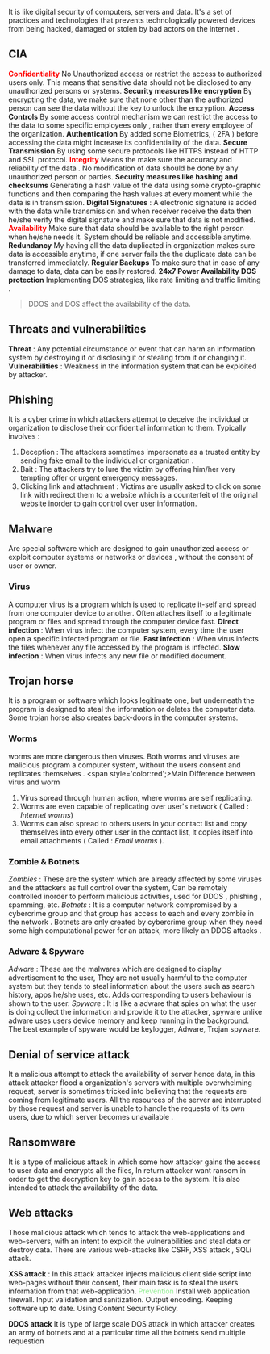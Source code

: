 It is like digital security of computers, servers and data. It's a set of practices and technologies that prevents technologically powered devices from being hacked, damaged or stolen by bad actors on the internet .
## CIA 
<span style='color:red;font-weight:bold;'>Confidentiality</span>
No Unauthorized access or restrict the access to authorized users only. 
This means that sensitive data should not be disclosed to any unauthorized persons or systems. 
**Security measures like encryption**
	By encrypting the data, we make sure that none other than the authorized person can see the data without the key to unlock the encryption. 
**Access Controls** 
	By some access control mechanism we can restrict the access to the data to some specific employees only , rather than every employee of the organization. 
**Authentication** 
	By added some Biometrics, ( 2FA ) before accessing the data might increase its confidentiality of the data. 
**Secure Transmission** 
	By using some secure protocols like HTTPS instead of HTTP and SSL protocol. 
<span style='color:red;font-weight:bold;'>Integrity</span>
Means the make sure the accuracy and reliability of the data . 
No modification of data should be done by any unauthorized person or parties. 
**Security measures like hashing and checksums** 
	Generating a hash value of the data using some crypto-graphic functions and then comparing the hash values at every moment while the data is in transmission. 
**Digital Signatures** : 
	A electronic signature is added with the data while transmission and when receiver receive the data then he/she verify the digital signature and make sure that data is not modified. 
<span style="color:red;font-weight:bold;">Availability</span>
Make sure that data should be available to the right person when he/she needs it.
System should be reliable and accessible anytime.
**Redundancy** 
	My having all the data duplicated in organization makes sure data is accessible anytime, if one server fails the the duplicate data can be transferred immediately. 
**Regular Backups**
	To make sure that in case of any damage to data, data can be easily restored. 
**24x7 Power Availability**
**DOS protection**
	Implementing DOS strategies, like rate limiting and traffic limiting . 
> DDOS and DOS affect the availability of the data. 

## Threats and vulnerabilities
**Threat** : Any potential circumstance or event that can harm an information system by destroying it or disclosing it or stealing from it or changing it. 
**Vulnerabilities** : Weakness in the information system that can be exploited by attacker. 

## Phishing
It is a cyber crime in which attackers attempt to deceive the individual or organization to disclose their confidential information to them. 
Typically involves : 
1. Deception : The attackers sometimes impersonate as a trusted entity by sending fake email to the individual or organization . 
2. Bait : The attackers try to lure the victim by offering him/her very tempting offer or urgent emergency messages. 
3. Clicking link and attachment : Victims are usually asked to click on some link with redirect them to a website which is a counterfeit of the original website inorder to gain control over user information. 
## Malware 
Are special software which are designed to gain unauthorized access or exploit computer systems or networks or devices , without the consent of user or owner. 
### Virus 
A computer virus is a program which is used to replicate it-self and spread from one computer device to another. 
Often attaches itself to a legitimate program or files and spread through the computer device fast. 
**Direct infection** : When virus infect the computer system, every time the user open a specific infected program or file. 
**Fast infection** : When virus infects the files whenever any file accessed by the program is infected. 
**Slow infection** : When virus infects any new file or modified document.
## Trojan horse 
It is a program or software which looks legitimate one, but underneath the program is designed to steal the information or deletes the computer data. 
Some trojan horse also creates back-doors in the computer systems. 
### Worms 
worms are more dangerous then viruses. 
Both worms and viruses are malicious program a computer system, without the users consent and replicates themselves . 
<span style='color:red';>Main Difference between virus and worm</span>
1. Virus spread through human action, where worms are self replicating. 
2. Worms are even capable of replicating over user's network ( Called : *Internet worms*) 
3. Worms can also spread to others users in your contact list and copy themselves into every other user in the contact list, it copies itself into email attachments ( Called : *Email worms* ).
### Zombie & Botnets
*Zombies* : These are the system which are already affected by some viruses and the attackers as full control over the system, Can be remotely controlled inorder to perform malicious activities, used for DDOS , phishing , spamming, etc. 
*Botnets* : It is a computer network compromised by a cybercrime group and that group has access to each and every zombie in the network . 
	Botnets are only created by cybercrime group when they need some high computational power for an attack, more likely an DDOS attacks . 

### Adware & Spyware 
*Adware* : These are the malwares which are designed to display advertisement to the user, They are not usually harmful to the computer system but they tends to steal information about the users such as search history, apps he/she uses, etc. 
	Adds corresponding to users behaviour is shown to the user. 
*Spyware* : It is like a adware that spies on what the user is doing collect the information and provide it to the attacker, spyware unlike adware uses users device memory and keep running in the background. 
	The best example of spyware would be keylogger, Adware, Trojan spyware. 

## Denial of service attack 
It a malicious attempt to attack the availability of server hence data, in this attack attacker flood a organization's servers with multiple overwhelming request, server is sometimes tricked into believing that the requests are coming from legitimate users. 
All the resources of the server are interrupted by those request and server is unable to handle the requests of its own users, due to which server becomes unavailable . 

## Ransomware 
It is a type of malicious attack in which some how attacker gains the access to user data and encrypts all the files, In return attacker want ransom in order to get the decryption key to gain access to the system. 
It is also intended to attack the availability of the data. 

## Web attacks
Those malicious attack which tends to attack the web-applications and web-servers, with an intent to exploit the vulnerabilities and steal data or destroy data. 
There are various web-attacks like CSRF, XSS attack , SQLi attack. 

**XSS attack** : In this attack attacker injects malicious client side script into web-pages without their consent, their main task is to steal the users information from that web-application. 
	<span style='color:lightgreen;'>Prevention</span>
	Install web application firewall. 
	Input validation and sanitization. 
	Output encoding.
	Keeping software up to date. 
	Using Content Security Policy. 

**DDOS attack**
	It is type of large scale DOS attack in which attacker creates an army of botnets and at a particular time all the botnets send multiple requestion 






